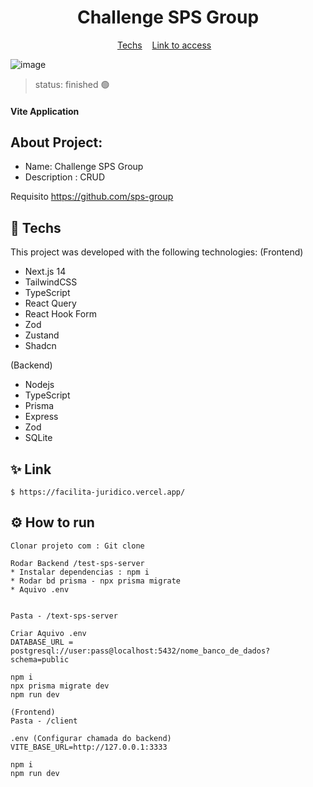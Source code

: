 
<h1 align="center">Challenge SPS Group</h1>

<p align="center">
  <a href="#-techs">Techs</a>&nbsp;&nbsp;&nbsp;
  <a href="#-link">Link to access</a>&nbsp;&nbsp;&nbsp;
 
</p>


![image](https://github.com/feelipesantana/test-sps/assets/130864526/40e14a19-d41a-493a-ab2a-7c1a5074be62)



> status: finished 🟢

#### Vite Application

## About Project: 

+ Name: Challenge SPS Group
+ Description : CRUD 
  
Requisito
https://github.com/sps-group

## 🚀 Techs

This project was developed with the following technologies:
(Frontend)
- Next.js 14
- TailwindCSS
- TypeScript
- React Query
- React Hook Form
- Zod
- Zustand
- Shadcn

(Backend)
- Nodejs
- TypeScript
- Prisma
- Express
- Zod
- SQLite
  

## ✨ Link
```
$ https://facilita-juridico.vercel.app/

```

## ⚙️ How to run

```
Clonar projeto com : Git clone

Rodar Backend /test-sps-server
* Instalar dependencias : npm i
* Rodar bd prisma - npx prisma migrate
* Aquivo .env


Pasta - /text-sps-server

Criar Aquivo .env
DATABASE_URL = postgresql://user:pass@localhost:5432/nome_banco_de_dados?schema=public

npm i
npx prisma migrate dev
npm run dev

(Frontend)
Pasta - /client

.env (Configurar chamada do backend)
VITE_BASE_URL=http://127.0.0.1:3333

npm i
npm run dev


```

